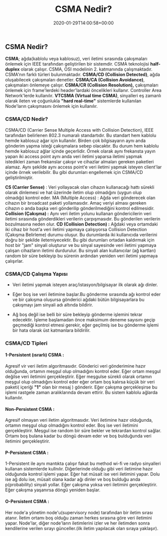 ﻿---
title: "CSMA Nedir?"
date: 2020-01-29T14:00:58+00:00
layout: post
categories:
---

## CSMA Nedir?

**CSMA**; ağda(kablolu veya kablosuz), veri iletimi sırasında çakışmaları önlemek için IEEE tarafından  geliştirilen bir sistemdir.
CSMA teknolojisi **half-duplex** olarak çalışır.
CSMA, OSI modelinin 2. katmanında çalışmaktadır.
CSMA'nın farklı türleri bulunmaktadır.
**CSMA/CD (Collision Detected)**, ağda oluşabilecek çakışmaları denetler.
**CSMA/CA (Collision Avoidance)**, çakışmaları önlemeye çalışır.
**CSMA/CR (Collision Resolution),** çakışmaları önlemek için frame'lerdeki header'lardaki öncelikleri kullanır. Controller Area Network'lerde kullanılır.
**VTCSMA (Virtual time CSMA)**, sinyalleri eş zamanlı olarak ileten ve çoğunlukla **"hard real-time"** sistemlerde kullanılan Node'ların çakışmasını önlemek için kullanılır.

### CSMA/CD Nedir?

CSMA/CD (Carrier Sense Multiple Access with Collision Detection), IEEE tarafından belirlenen 802.3 numaralı standartıdır.
Bu standart hem kablolu hemde kablosuz ağar için kullanılır.
Birden çok bilgisayarın aynı anda gönderim yapma isteği çakışmalara sebep olacaktır. Bu durum hem kablolu hemde kablosuz ağlar içinde geçerlidir.
Örnek olarak aynı frekansta yayın yapan iki access point aynı anda veri iletimi yaparsa iletimi yapmak istedikleri zaman frekanslar çakışır ve cihazlar almaları gereken paketleri alamaz.
Aynı şekilde aynı access point'e veri iletimi yapmak isteyen client'lar içinde örnek verilebilir.
Bu gibi durumları engellemek için  CSMA/CD geliştirilmiştir.

**CS (Carrier Sense)** : Veri yollayacak olan cihazın kullanacağı hattı sürekli olarak dinlemesi ve hat üzerinde iletim olup olmadığını (uygun olup olmadığı) kontrol eder.
MA (Multiple Access) : Ağda veri gönderecek olan cihazın bir broadcast paketi yollamasıdır. Amaç veriyi alması gereken cihazın o anda başka veri gönderilip gönderilmediğini kontrol edilmesidir.
**Collision (Çakışma) :** Aynı veri iletim yolunu kullanan göndericilerin veri iletimi sırasında gönderdikleri verilerin çarpışmasıdır. Bu gönderilen verilerin bozulmasına neden olur.
**CD (Collision Detection) :** Ağdaki veya ortamdaki iki cihaz bir host'a veri iletimi yapmaya çalışıyorsa Collision Detection (Çakışma Belirleme) durumu oluşur. Bu durumlarda iki kullanıcıda verilerini doğru bir şekilde iletemiyecektir. Bu gibi durumları ortadan kaldırmak için host bir "jam" sinyali oluşturur ve bu sinyal sayesinde veri iletimi yapmaya çalışan cihazların iletimi durdurulur. Bu sinyali alan kullanıcılar (ağ kartları) random bir süre bekleyip bu sürenin ardından yeniden veri iletimi yapmaya çalışırlar.

### CSMA/CD Çalışma Yapısı  

* Veri iletimi yapmak isteyen araç/istasyon/bilgisayar ilk olarak ağı dinler.
- Eğer boş ise veri iletimine başlar.Bu gönderme sırasında ağı kontrol eder ve bir çakışma oluşursa gönderici ağdaki bütün bilgisayarlara bu çakışmayı jam sinyali adı altında bildirir.
* Ağ boş değil ise belli bir süre bekleyip gönderme işlemini tekrar edecektir. İşleme başlamadan önce maksimum deneme sayısını geçip geçmediği kontrol etmesi gerekir, eğer geçilmiş ise bu gönderme işlemi bir hata olarak üst katmanlara bildirilir.

### CSMA/CD Tipleri

#### 1-Persistent (ısrarlı) CSMA :
Agresif vir veri iletim algoritmasıdır.
Gönderici  veri gönderimine hazır olduğunda, ortamın meşgul olup olmadığını kontrol eder. 
Eğer ortam meşgul değilse veri iletimini gerçekleştirir.
Eğer meşgulse sürekli olarak ortamın meşgul olup olmadığını kontrol eder eğer ortam boş kalırsa küçük bir veri paketi( içeriği **"1"** olan bir mesaj ) gönderir. 
Eğer çakışma gerçekleşirse bu işlemi rastgele zaman aralıklarında devam ettirir.
Bu sistem kablolu ağlarda kullanılır.

#### Non-Persistent CSMA : 
Agresif olmayan veri iletim algoritmasıdır.
Veri iletimine hazır olduğunda, ortamın meşgul olup olmadığını kontrol eder.
Boş ise veri iletimini gerçekleştirir.
Meşgul ise random bir süre bekler ve tekrardan kontrol sağlar.
Ortamı boş bulana kadar bu döngü devam eder ve boş bulduğunda veri iletimini gerçekleştirir.

#### P-Persistent CSMA : 
1-Persistent ile aynı mantıkta çalışır fakat bu method wi-fi ve radyo sinyalleri kullanan sistemlerde kullnılır. 
Diğerlerinde olduğu gibi veri iletimine hazır olduğunda kontrol işlemi yapar.
Eğer hat müsait ise veri iletimini yapar.
Dolu ise ağ dolu ise, müsait olana kadar ağı dinler ve boş bulduğu anda p(probability) sinyali yollar.
Eğer çakışma yoksa veri iletimini gerçekleştirir. Eğer çakışma yaşanırsa döngü yeniden başlar.

#### O-Persistent CSMA : 

Her node'a yönetim node'u(supervisory node) tarafından bir iletim sırası atanır.
İletim ortamı boş olduğu zaman herkes sırasına göre veri iletimini yapar.
Node'lar, diğer node'ların iletimlerini izler ve her iletimden sonra kendilerine verilen sırayı günceller.(ilk iletim yapılacak olan sıraya yaklaşır).
